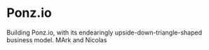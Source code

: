 # Ponz.io
Building Ponz.io, with its endearingly upside-down-triangle-shaped business model.
MArk and Nicolas
